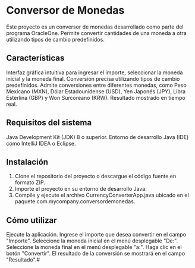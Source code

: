# Conversor de Monedas
Este proyecto es un conversor de monedas desarrollado como parte del programa OracleOne. Permite convertir cantidades de una moneda a otra utilizando tipos de cambio predefinidos.

## Características
Interfaz gráfica intuitiva para ingresar el importe, seleccionar la moneda inicial y la moneda final.
Conversión precisa utilizando tipos de cambio predefinidos.
Admite conversiones entre diferentes monedas, como Peso Mexicano (MXN), Dólar Estadounidense (USD), Yen Japonés (JPY), Libra Esterlina (GBP) y Won Surcoreano (KRW).
Resultado mostrado en tiempo real.

## Requisitos del sistema
Java Development Kit (JDK) 8 o superior.
Entorno de desarrollo Java (IDE) como IntelliJ IDEA o Eclipse.


## Instalación
1. Clone el repositorio del proyecto o descargue el código fuente en formato ZIP.
2. Importe el proyecto en su entorno de desarrollo Java.
3. Compile y ejecute el archivo CurrencyConverterApp.java ubicado en el paquete com.mycompany.conversordemonedas.

## Cómo utilizar
Ejecute la aplicación.
Ingrese el importe que desea convertir en el campo "Importe".
Seleccione la moneda inicial en el menú desplegable "De:".
Seleccione la moneda final en el menú desplegable "a:".
Haga clic en el botón "Convertir".
El resultado de la conversión se mostrará en el campo "Resultado".#